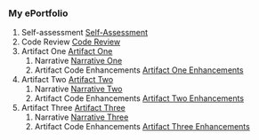 
### My ePortfolio

1. Self-assessment [Self-Assessment](https://github.com/Sinkane/Sinkane.github.io/edit/master/Self_Assessment.docx)
2. Code Review [Code Review](https://github.com/Sinkane/Sinkane.github.io/edit/master/CodeReview.mp4)
3. Artifact One [Artifact One](https://github.com/Sinkane/Sinkane.github.io/edit/master/Catering.zip)
    1. Narrative [Narrative One](https://github.com/Sinkane/Sinkane.github.io/edit/master/ArtifactOneNarrative.docx)
    2. Artifact Code Enhancements [Artifact One Enhancements](https://github.com/Sinkane/Sinkane.github.io/edit/master/artifactOne)
4. Artifact Two [Artifact Two](https://github.com/Sinkane/Sinkane.github.io/edit/master/Sections.zip)
    1. Narrative [Narrative Two](https://github.com/Sinkane/Sinkane.github.io/edit/master/ArtifactTwoNarrative.docx)
    2. Artifact Code Enhancements [Artifact Two Enhancements](https://github.com/Sinkane/Sinkane.github.io/edit/master/artifactTwo)
5. Artifact Three [Artifact Three](https://github.com/Sinkane/Sinkane.github.io/edit/master/QtrInventory.zip)
    1. Narrative [Narrative Three](https://github.com/Sinkane/Sinkane.github.io/edit/master/ArtifactThreeNarrative.docx)
    2. Artifact Code Enhancements [Artifact Three Enhancements](https://github.com/Sinkane/Sinkane.github.io/edit/master/artifactThree)



